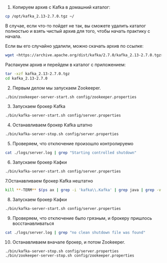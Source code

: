 1. Копируем архив с Kafka в домашний каталог:
```bash
cp /opt/kafka_2.13-2.7.0.tgz ~/
```
В случае, если что-то пойдет не так, вы сможете удалить каталог полностью и взять чистый архив для того, чтобы начать практику с начала.

Если вы его случайно удалили, можно скачать архив по ссылке:
```bash
wget <https://archive.apache.org/dist/kafka/2.7.0/kafka_2.13-2.7.0.tgz>
```
Распакуем архив и перейдем в каталог с приложением:
```bash
tar -xzf kafka_2.13-2.7.0.tgz
cd kafka_2.13-2.7.0
```
2. Первым делом мы запускаем Zookeeper.
```bash
./bin/zookeeper-server-start.sh config/zookeeper.properties
```
3. Запускаем брокер Kafka
```bash
./bin/kafka-server-start.sh config/server.properties
```
4. Останавливаем брокер Kafka штатно
```bash
./bin/kafka-server-stop.sh config/server.properties
```
5. Проверяем, что отключение произошло контролируемо
```bash
cat ./logs/server.log | grep "Starting controlled shutdown"
```
6. Запускаем брокер Кафки
```bash
./bin/kafka-server-start.sh config/server.properties
```
7.Останавливаем брокер Kafka нештатно
```bash
kill **-TERM** $(ps ax | grep -i 'kafka\\.Kafka' | grep java | grep -v grep | awk '{print $1}')
```
8. Запускаем брокер Кафки
```bash
./bin/kafka-server-start.sh config/server.properties
```
9. Проверяем, что отключение было грязным, и брокеру пришлось восстанавливаться
```bash
cat ./logs/server.log | grep "no clean shutdown file was found"
```
10. Останавливаем вначале брокер, и потом Zookeeper.
```bash
./bin/kafka-server-stop.sh config/server.properties
./bin/zookeeper-server-stop.sh config/zookeeper.properties
```
